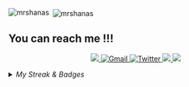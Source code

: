<!--### `index.ts`

```ts
let name: string;

name = "Shanas";

console.log("I love and enjoy building stuffs with code");
```

<br/>

### `tech_stacks_i_love.json`

```json
{
  "frontend": ["React", "NextJs", "Vue", "Nuxt", "Tailwind", "Sass"],
  "backend": ["Django", "NodeJs"],
  "orm": ["Prisma", "Mongoose"],
  "databases": ["Postgres", "MongoDB", "MySQL"],
  "message_brokers": ["Redis", "RabbitMQ"],
  "mobile": ["React Native", "Expo","Flutter"],
  "api": ["REST", "GraphQL"],
  "deploying": ["Digital Ocean", "Vercel", "GH Pages"],
  "more": ["Docker", "Firebase", "Redux", "VS Code", "Git"]
}
```

<br/>
-->
<p><img align="left" src="https://github-readme-stats.vercel.app/api/top-langs?username=mrshanas&layout=compact&theme=react&hide_border=true&bg_color=0D1117&count_private=true&langs_count=10&hide=ejs,css,html,procfile,tex,swift,kotlin,objective-c" alt="mrshanas" /></p>

<p>&nbsp;<img align="center" src="https://github-readme-stats.vercel.app/api?username=mrshanas&count_private=true&show_icons=true&theme=react&hide_border=true&bg_color=0D1117" alt="mrshanas" /></p>

## You can reach me !!!

<p align="center">
  <a href="https://upwork.com/freelancers/~019e3e31dad95ce8c4" target="_blank">
    <img src="https://img.icons8.com/ios/50/2ECC71/upwork.png"/>
  </a>
  <a href="mailto:nassibshaban345@gmail.com" target="_blank">
    <img src="https://img.icons8.com/color/48/000000/gmail-new.png" title="Gmail"/>
  </a>
  <a href="https://twitter.com/mrshanas" target="_blank">
    <img src="https://img.icons8.com/fluency/48/000000/twitter.png" title="Twitter"/>
  </a>
  <a href="https://t.me/mrshanas" target="_blank">
    <img src="https://img.icons8.com/color/48/000000/telegram-app--v1.png"/>
  </a>
  <a href="https://www.linkedin.com/in/shabani-nassibu-9335b2219/" target="_blank">
    <img src="https://img.icons8.com/color/48/000000/linkedin.png"/>
  </a>
</p>
<details>
  <summary><i>My Streak & Badges</i></summary>
   <p align="center">
    <img align="center" src="https://github-readme-streak-stats.herokuapp.com/?user=mrshanas&theme=dark&hide_border=false"/>
  </p>
  <a href="https://holopin.io/@mrshanas" target="_blank">
    <img src="https://holopin.me/mrshanas" alt="@mrshanas's Holopin board"/>
  </a>

</details>

<!--![](https://github-readme-streak-stats.herokuapp.com/?user=mrshanas&theme=dark&hide_border=false)-->

<!--<p align="center">
  <a href="https://www.buymeacoffee.com/mrshanas">
    <img align="left" src="https://cdn.buymeacoffee.com/buttons/v2/default-yellow.png" height="50" width="210" alt="mrshanas" />
  </a>
</p> -->
